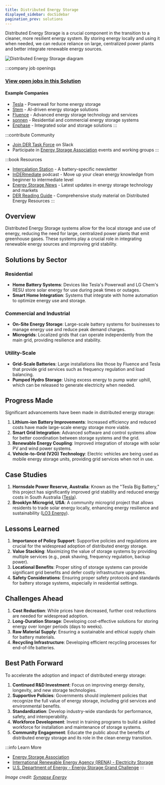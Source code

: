 ```yaml
---
title: Distributed Energy Storage
displayed_sidebar: docSidebar
pagination_prev: solutions
---
```


Distributed Energy Storage is a crucial component in the transition to a cleaner, more resilient energy system. By storing energy locally and using it when needed, we can reduce reliance on large, centralized power plants and better integrate renewable energy sources.

![Distributed Energy Storage diagram](../static/img/distributed-energy-storage.jpg)

:::company job openings
### [View open jobs in this Solution](https://climatebase.org/jobs?l=&q=&drawdown_solutions=Distributed+Energy+Storage)
#### Example Companies
- [Tesla](https://www.tesla.com/powerwall) - Powerwall for home energy storage
- [Stem](https://www.stem.com/) - AI-driven energy storage solutions
- [Fluence](https://fluenceenergy.com/) - Advanced energy storage technology and services
- [sonnen](https://sonnenusa.com/) - Residential and commercial energy storage systems
- [Enphase](https://enphase.com/energy-storage) - Integrated solar and storage solutions
:::

:::contribute Community
- [Join DER Task Force](https://dertaskforce.com/) on Slack
- Participate in [Energy Storage Association](https://energystorage.org/) events and working groups
:::

:::book Resources
- [Intercalation Station](https://intercalationstation.substack.com) - A battery-specific newsletter
- [InDERmediate](https://www.indermediate.com/) podcast - Move up your clean energy knowledge from beginner to intermediate level
- [Energy Storage News](https://www.energy-storage.news/) - Latest updates in energy storage technology and markets
- [DER Reading Guide](https://miro.com/app/board/uXjVNd1IcnU=/) - Comprehensive study material on Distributed Energy Resources
:::

## Overview

Distributed Energy Storage systems allow for the local storage and use of energy, reducing the need for large, centralized power plants that emit greenhouse gases. These systems play a crucial role in integrating renewable energy sources and improving grid stability.

## Solutions by Sector

### Residential
- **Home Battery Systems**: Devices like Tesla's Powerwall and LG Chem's RESU store solar energy for use during peak times or outages.
- **Smart Home Integration**: Systems that integrate with home automation to optimize energy use and storage.

### Commercial and Industrial
- **On-Site Energy Storage**: Large-scale battery systems for businesses to manage energy use and reduce peak demand charges.
- **Microgrids**: Localized grids that can operate independently from the main grid, providing resilience and stability.

### Utility-Scale
- **Grid-Scale Batteries**: Large installations like those by Fluence and Tesla that provide grid services such as frequency regulation and load balancing.
- **Pumped Hydro Storage**: Using excess energy to pump water uphill, which can be released to generate electricity when needed.

## Progress Made

Significant advancements have been made in distributed energy storage:

1. **Lithium-ion Battery Improvements**: Increased efficiency and reduced costs have made large-scale energy storage more viable.
2. **Smart Grid Integration**: Advanced software and control systems allow for better coordination between storage systems and the grid.
3. **Renewable Energy Coupling**: Improved integration of storage with solar PV and wind power systems.
4. **Vehicle-to-Grid (V2G) Technology**: Electric vehicles are being used as mobile energy storage units, providing grid services when not in use.

## Case Studies

1. **Hornsdale Power Reserve, Australia**: Known as the "Tesla Big Battery," this project has significantly improved grid stability and reduced energy costs in South Australia ([Tesla](https://www.tesla.com/megapack)).
2. **Brooklyn Microgrid, USA**: A community microgrid project that allows residents to trade solar energy locally, enhancing energy resilience and sustainability ([LO3 Energy](https://lo3energy.com/)).

## Lessons Learned

1. **Importance of Policy Support**: Supportive policies and regulations are crucial for the widespread adoption of distributed energy storage.
2. **Value Stacking**: Maximizing the value of storage systems by providing multiple services (e.g., peak shaving, frequency regulation, backup power).
3. **Locational Benefits**: Proper siting of storage systems can provide significant grid benefits and defer costly infrastructure upgrades.
4. **Safety Considerations**: Ensuring proper safety protocols and standards for battery storage systems, especially in residential settings.

## Challenges Ahead

1. **Cost Reduction**: While prices have decreased, further cost reductions are needed for widespread adoption.
2. **Long-Duration Storage**: Developing cost-effective solutions for storing energy over longer periods (days to weeks).
3. **Raw Material Supply**: Ensuring a sustainable and ethical supply chain for battery materials.
4. **Recycling Infrastructure**: Developing efficient recycling processes for end-of-life batteries.

## Best Path Forward

To accelerate the adoption and impact of distributed energy storage:

1. **Continued R&D Investment**: Focus on improving energy density, longevity, and new storage technologies.
2. **Supportive Policies**: Governments should implement policies that recognize the full value of energy storage, including grid services and environmental benefits.
3. **Standardization**: Develop industry-wide standards for performance, safety, and interoperability.
4. **Workforce Development**: Invest in training programs to build a skilled workforce for installation and maintenance of storage systems.
5. **Community Engagement**: Educate the public about the benefits of distributed energy storage and its role in the clean energy transition.


:::info Learn More
- [Energy Storage Association](https://energystorage.org/)
- [International Renewable Energy Agency (IRENA) - Electricity Storage](https://www.irena.org/energytransition/Power-Sector-Transformation/Electricity-Storage)
- [U.S. Department of Energy - Energy Storage Grand Challenge](https://www.energy.gov/energy-storage-grand-challenge/energy-storage-grand-challenge)
:::

_Image credit: [Synapse Energy](https://www.synapse-energy.com/expertise/distributed-energy-resources)_